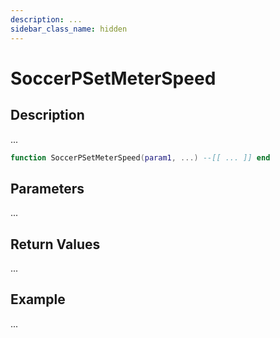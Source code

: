 ```yaml
---
description: ...
sidebar_class_name: hidden
---
```


# SoccerPSetMeterSpeed

## Description

...

```lua
function SoccerPSetMeterSpeed(param1, ...) --[[ ... ]] end
```

## Parameters

...

## Return Values

...

## Example

...

